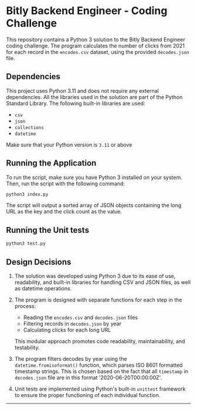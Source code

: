 # Bitly Backend Engineer - Coding Challenge

This repository contains a Python 3 solution to the Bitly Backend Engineer coding challenge. The program calculates the number of clicks from 2021 for each record in the `encodes.csv` dataset, using the provided `decodes.json` file.

## Dependencies

This project uses Python 3.11 and does not require any external dependencies. All the libraries used in the solution are part of the Python Standard Library. The following built-in libraries are used:

- `csv`
- `json`
- `collections`
- `datetime`

Make sure that your Python version is `3.11` or above

## Running the Application

To run the script, make sure you have Python 3 installed on your system. Then, run the script with the following command:

```sh
python3 index.py
```

The script will output a sorted array of JSON objects containing the long URL as the key and the click count as the value.

## Running the Unit tests
```sh
python3 test.py
```
## Design Decisions

1. The solution was developed using Python 3 due to its ease of use, readability, and built-in libraries for handling CSV and JSON files, as well as datetime operations.

2. The program is designed with separate functions for each step in the process:
   - Reading the `encodes.csv` and `decodes.json` files
   - Filtering records in `decodes.json` by year
   - Calculating clicks for each long URL

   This modular approach promotes code readability, maintainability, and testability.

3. The program filters decodes by year using the `datetime.fromisoformat()` function, which parses ISO 8601 formatted timestamp strings. This is chosen based on the fact that all `timestamp` in `decodes.json` file are in this format '2020-06-20T00:00:00Z'. 

4. Unit tests are implemented using Python's built-in `unittest` framework to ensure the proper functioning of each individual function.

---
